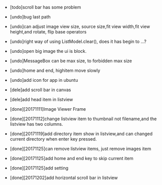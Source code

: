 - [todo]scroll bar has some problem

- [undo]bug last path
- [undo]can adjust image view size, source size,fit view width,fit view height,and rotate, flip base operators
- [undo]right way of using ListModel.clear(), does it has begin to ...?
- [undo]open big image the ui is block.
- [undo]MessageBox can be max size, to forbidden max size
- [undo]home and end, highitem move slowly
- [undo]add icon for app in ubuntu

- [dele]add scroll bar in canvas
- [dele]add head item in listview

- [done][20171111]Image Viewer Frame
- [done][20171112]change listview item to thumbnail not filename,and the listview has two columns.
- [done][20171119]add directory item show in listview,and can changed current directory when enter key pressed.
- [done][20171125]can remove listview items, just remove images item
- [done][20171125]add home and end key to skip current item
- [done][20171125]add setting
- [done][20171202]add horizontal scroll bar in listview
